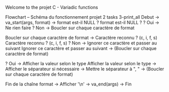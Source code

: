 Welcome to the projet C - Variadic functions

Flowchart – Schéma du fonctionnement projet 2 tasks 3-print_all
Debut
-> va_start(args, format)
-> format est-il NULL ?
format est-il NULL ?
? Oui -> Ne rien faire
? Non -> Boucler sur chaque caractère de format

Boucler sur chaque caractère de format
-> Caractère reconnu ? (c, i, f, s)
Caractère reconnu ? (c, i, f, s)
? Non -> Ignorer ce caractère et passer au suivant
Ignorer ce caractère et passer au suivant
-> (Boucler sur chaque caractère de format)

? Oui -> Afficher la valeur selon le type
Afficher la valeur selon le type
-> Afficher le séparateur si nécessaire
-> Mettre le séparateur à ", "
-> (Boucler sur chaque caractère de format)

Fin de la chaîne format
-> Afficher '\n'
-> va_end(args)
-> Fin
